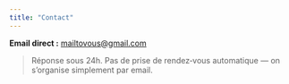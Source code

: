 ```yaml
---
title: "Contact"
---
```


**Email direct :** [mailtovous@gmail.com](mailtovous@gmail.com)

> Réponse sous 24h. Pas de prise de rendez‑vous automatique — on s’organise simplement par email.
